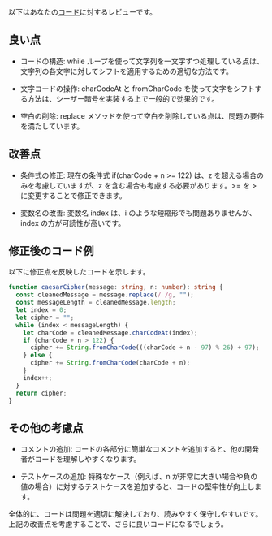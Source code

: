 以下はあなたの[コード](/journal/2025/07/practice_codes/caesarCipher.ts)に対するレビューです。

## 良い点

- コードの構造: while ループを使って文字列を一文字ずつ処理している点は、文字列の各文字に対してシフトを適用するための適切な方法です。

- 文字コードの操作: charCodeAt と fromCharCode を使って文字をシフトする方法は、シーザー暗号を実装する上で一般的で効果的です。

- 空白の削除: replace メソッドを使って空白を削除している点は、問題の要件を満たしています。

## 改善点

- 条件式の修正: 現在の条件式 if(charCode + n >= 122) は、z を超える場合のみを考慮していますが、z を含む場合も考慮する必要があります。>= を > に変更することで修正できます。

- 変数名の改善: 変数名 index は、i のような短縮形でも問題ありませんが、index の方が可読性が高いです。

## 修正後のコード例

以下に修正点を反映したコードを示します。

```typescript
function caesarCipher(message: string, n: number): string {
  const cleanedMessage = message.replace(/ /g, "");
  const messageLength = cleanedMessage.length;
  let index = 0;
  let cipher = "";
  while (index < messageLength) {
    let charCode = cleanedMessage.charCodeAt(index);
    if (charCode + n > 122) {
      cipher += String.fromCharCode(((charCode + n - 97) % 26) + 97);
    } else {
      cipher += String.fromCharCode(charCode + n);
    }
    index++;
  }
  return cipher;
}
```

## その他の考慮点

- コメントの追加: コードの各部分に簡単なコメントを追加すると、他の開発者がコードを理解しやすくなります。

- テストケースの追加: 特殊なケース（例えば、n が非常に大きい場合や負の値の場合）に対するテストケースを追加すると、コードの堅牢性が向上します。

全体的に、コードは問題を適切に解決しており、読みやすく保守しやすいです。上記の改善点を考慮することで、さらに良いコードになるでしょう。
